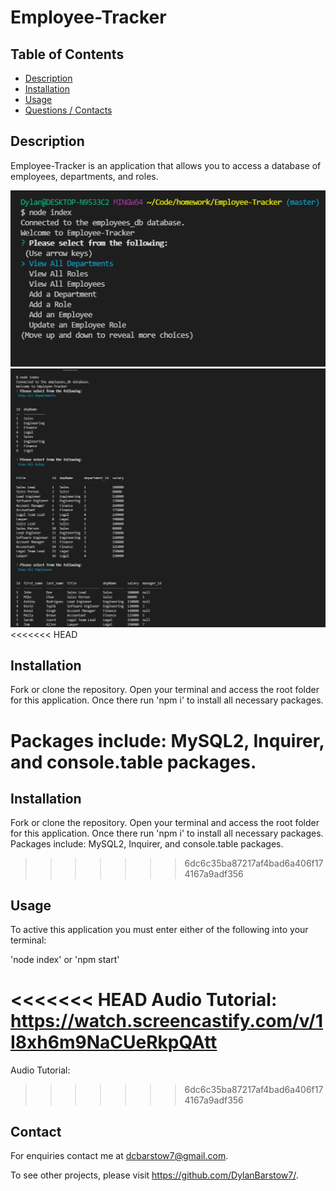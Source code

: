 # Employee-Tracker

## Table of Contents
- [Description](#Description)
- [Installation](#Installation)
- [Usage](#Usage)
- [Questions / Contacts](#Contacts)

## Description
Employee-Tracker is an application that allows you to access a database of employees, departments, and roles.

![alt text](https://github.com/DylanBarstow7/Employee-Tracker/blob/master/assets/employeeTrackerpic1.PNG)
![alt text](https://github.com/DylanBarstow7/Employee-Tracker/blob/master/assets/employeeTrackerpic2.PNG)
<<<<<<< HEAD
## Installation
Fork or clone the repository.  Open your terminal and access the root folder for this application.  Once there run 'npm i' to install all necessary packages.

Packages include: MySQL2, Inquirer, and console.table packages.
=======

## Installation
Fork or clone the repository.  Open your terminal and access the root folder for this application.  Once there run 'npm i' to install all necessary packages.
Packages include: 
MySQL2, Inquirer, and console.table packages.
>>>>>>> 6dc6c35ba87217af4bad6a406f174167a9adf356

## Usage
To active this application you must enter either of the following into your terminal:

'node index' or 'npm start'

<<<<<<< HEAD
Audio Tutorial: https://watch.screencastify.com/v/1I8xh6m9NaCUeRkpQAtt
=======
Audio Tutorial:

>>>>>>> 6dc6c35ba87217af4bad6a406f174167a9adf356
## Contact
For enquiries contact me at dcbarstow7@gmail.com.

To see other projects, please visit https://github.com/DylanBarstow7/.
